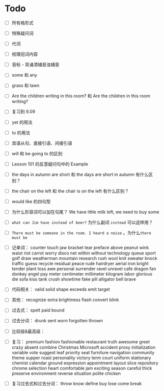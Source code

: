 # Todo

- [ ] 所有格形式

- [ ] 特殊疑问词

- [ ] 代词

- [ ] 梳理冠词内容

- [ ] 音标 - 背诵清辅音浊辅音

- [ ] some 和 any

- [ ] grass 和 lawn

- [ ] Are the children writing in this room? 和 Are the children in this room writing?

- [ ] 复习到 6.09

- [ ] yet 的用法

- [ ] to 的用法

- [ ] 宾语从句、直接引语、间接引语

- [ ] will 和 be going to 的区别

- [ ] Lesson 101 的反意疑问句中的 Example

- [ ] the days in autumn are short 和 the days are short in autumn 有什么区别？

- [ ] the chair on the left 和 the chair is on the left 有什么区别？

- [ ] would like 的四句型

- [ ] 为什么形容词可以加在句尾？ We have little milk left, we need to buy some

- [ ] `what can Jim have instead of beer?` 为什么副词 `instead` 可以这样用？

- [ ] `There must be someone in the room. I heard a noise` 。为什么`there must be`

- [ ] 记单词： counter touch jaw bracket tear preface above peanut wink waist riot carrot worry disco net within without technology queue sport golf draw weatherman mountain research rush wool knit sweater knock traffic guess recycle residual peace rude hairdryer aerial iron bright tender plant toss awe personal surrender ravel unravel cafe dragon fan donkey angel pay meter centimeter millimeter kilogram labor glorious die sofa kiss tank crush showtime fake pill alligator bell brave

- [ ] 代码相关： valid solid shape exceeds emit target

- [ ] 其他： recognize extra brightness flash convert blink

- [ ] 过去式： spelt paid bound

- [ ] 过去分词： drunk sent worn forgotten thrown

- [ ] 比较级&最高级：

- [ ] 复习： premium fashion fashionable restaurant truth awesome greet crazy absent combine Christmas Microsoft accident proxy initialization variable vote suggest leaf priority seat furniture navigation community theme supper roast personality victory term court uniform stationary chemist calendar ground expression appointment layout slice repository chrome selection heart comfortable jam exciting season careful thick preserve environment reverse situation polite chicken

- [ ] 复习过去式和过去分词： throw know define buy lose come break
